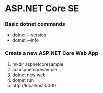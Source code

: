 # ASP.NET Core SE

### Basic dotnet commands
- dotnet --version
- dotnet --info

### Create a new ASP.NET Core Web App
1. mkdir aspnetcoresample
2. cd aspnetcoresample
3. dotnet new web
4. dotnet run
5. http://localhost:5000